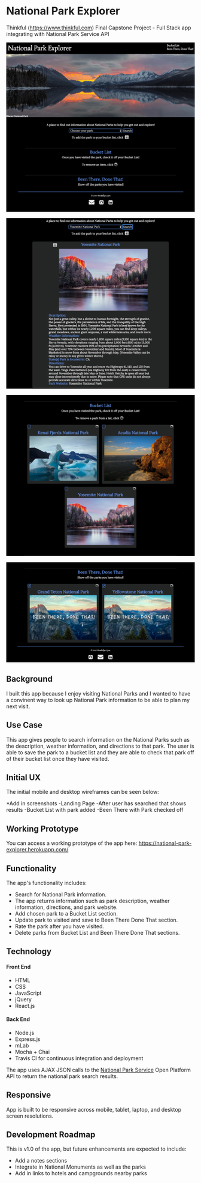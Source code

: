 
# National Park Explorer
Thinkful (https://www.thinkful.com) Final Capstone Project - Full Stack app integrating with National Park Service API

![landing page](https://github.com/Kendallyn/capstone-national-parks-nps/blob/master/public/img/github-readme-img/landingPage.png)


![results section](https://github.com/Kendallyn/capstone-national-parks-nps/blob/master/public/img/github-readme-img/searchResults.png)

![bucket list section](https://github.com/Kendallyn/capstone-national-parks-nps/blob/master/public/img/github-readme-img/bucketListSection.png)

![been there section](https://github.com/Kendallyn/capstone-national-parks-nps/blob/master/public/img/github-readme-img/beenThereSection.png)

## Background

I built this app because I enjoy visiting National Parks and I wanted to have a convinent way to look up National Park information to be able to plan my next visit.

## Use Case
This app gives people to search information on the National Parks such as the description, weather information, and directions to that park. The user is able to save the park to a bucket list and they are able to check that park off of their bucket list once they have visited.

## Initial UX

The initial mobile and desktop wireframes can be seen below:

*Add in screenshots
-Landing Page
-After user has searched that shows results
-Bucket List with park added
-Been There with Park checked off

## Working Prototype

You can access a working prototype of the app here: https://national-park-explorer.herokuapp.com/

## Functionality
The app's functionality includes:
* Search for National Park information.
* The app returns information such as park description, weather information, directions, and park website.
* Add chosen park to a Bucket List section.
* Update park to visited and save to Been There Done That section.
* Rate the park after you have visited.
* Delete parks from Bucket List and Been There Done That sections.

## Technology
<h4>Front End</h4>
<ul>
<li>HTML</li>
<li>CSS</li>
<li>JavaScript</li>
<li>jQuery</li>
<li>React.js</li>
</ul>
<h4>Back End</h4>
<ul>
<li>Node.js</li>
<li>Express.js</li>
<li>mLab</li>
<li>Mocha + Chai</li>
<li>Travis CI for continuous integration and deployment</li>
</ul>

The app uses AJAX JSON calls to the <a href="developer.NPS.gov">National Park Service</a> Open Platform API to return the national park search results.

## Responsive
App is built to be responsive across mobile, tablet, laptop, and desktop screen resolutions.

## Development Roadmap

This is v1.0 of the app, but future enhancements are expected to include:

* Add a notes sections
* Integrate in National Monuments as well as the parks
* Add in links to hotels and campgrounds nearby parks

